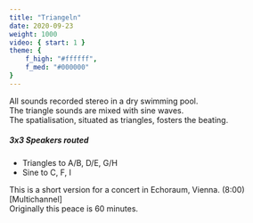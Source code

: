 ```yaml
---
title: "Triangeln"
date: 2020-09-23
weight: 1000
video: { start: 1 }
theme: {
    f_high: "#ffffff",
    f_med: "#000000"
}
---
```

All sounds recorded stereo in a dry swimming pool.  
The triangle sounds are mixed with sine waves.  
The spatialisation, situated as triangles, fosters the beating.

##### 3x3 Speakers routed
- Triangles to A/B, D/E, G/H
- Sine to C, F, I

This is a short version for a concert in Echoraum, Vienna. (8:00) [Multichannel]  
Originally this peace is 60 minutes.

[](fsk-17.jpg)

